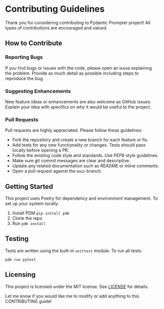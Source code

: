 # Contributing Guidelines

Thank you for considering contributing to Pydantic Prompter project! All types of contributions are encouraged and valued.

## How to Contribute

### Reporting Bugs

If you find bugs or issues with the code, please open an issue explaining the problem. Provide as much detail as possible including steps to reproduce the bug.

### Suggesting Enhancements

New feature ideas or enhancements are also welcome as GitHub issues. Explain your idea with specifics on why it would be useful to the project.

### Pull Requests

Pull requests are highly appreciated. Please follow these guidelines:

- Fork the repository and create a new branch for each feature or fix.
- Add tests for any new functionality or changes. Tests should pass locally before opening a PR.
- Follow the existing code style and standards. Use PEP8 style guidelines.
- Make sure git commit messages are clear and descriptive.
- Update any related documentation such as README or inline comments.
- Open a pull request against the `main` branch.

## Getting Started

This project uses Poetry for dependency and environment management. To set up your system locally:

1. Install PDM `pip install pdm`
2. Clone the repo 
3. Run `pdm install`

## Testing

Tests are written using the built-in `unittest` module. To run all tests:

```
pdm run pytest
```

## Licensing

This project is licensed under the MIT license. See [LICENSE](LICENSE) for details.

Let me know if you would like me to modify or add anything to this CONTRIBUTING guide!
